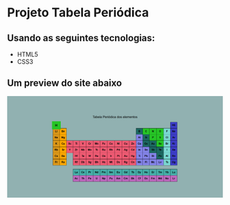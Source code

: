 <h1>Projeto Tabela Periódica</h1>
<h2>Usando as seguintes tecnologias:</h2>

<ul>
    <li>HTML5</li>
    <li>CSS3</li>
</ul>


<h2>Um preview do site abaixo</h2>
<img src="assets/images/preview-image.png">
